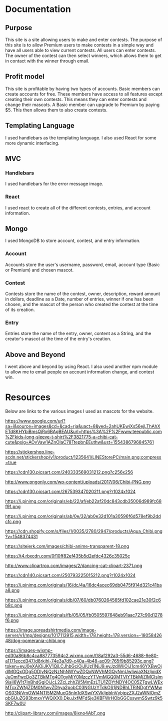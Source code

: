 # Documentation
## Purpose
This site is a site allowing users to make and enter contests. The purpose of this site is to allow Premium users
to make contests in a simple way and have all users able to view current contests. All users can enter contests. The owner of the 
contest can then select winners, which allows them to get in contact with the winner through email.

## Profit model
This site is profitable by having two types of accounts. Basic members can create accounts for free. These members have access to all 
features except creating their own contests. This means they can enter contests and change their mascots. A Basic member can upgrade 
to Premium by paying $5. This then allows them to also create contests. 

## Templating Language 
I used handlebars as the templating language. I also used React for some more dynamic interfacing. 

## MVC
### Handlebars
I used handlebars for the error message image. 

### React
I used react to create all of the different contests, entries, and account information. 

## Mongo
I used MongoDB to store account, contest, and entry information. 

### Account
Accounts store the user's username, password, email, account type (Basic or Premium) and chosen mascot.  

### Contest
Contests store the name of the contest, owner, description, reward amount in dollars, deadline as a Date, number of entries, 
winner if one has been chosen, and the mascot of the person who created the contest at the time of its creation.

### Entry
Entries store the name of the entry, owner, content as a String, and the creator's mascot at the time of the entry's creation.


## Above and Beyond
I went above and beyond by using React. I also used another npm module to allow me to email people on account information change, 
and contest win. 


# Resources
Below are links to the various images I used as mascots for the website. 

https://www.google.com/url?sa=i&source=images&cd=&cad=rja&uact=8&ved=2ahUKEwiXs56ejLThAhXETd8KHYbiBmsQjRx6BAgBEAU&url=https%3A%2F%2Fwww.teepublic.com%2Fkids-long-sleeve-t-shirt%2F3821775-a-chibi-cat-cute&psig=AOvVaw1AZnOIaC78TtepbnEEuthw&ust=1554386796845761 


https://stickershop.line-scdn.net/stickershop/v1/product/1235641/LINEStorePC/main.png;compress=true

https://cdn130.picsart.com/240333569031212.png?c256x256

http://www.pngonly.com/wp-content/uploads/2017/06/Chibi-PNG.png

https://cdn130.picsart.com/267539347020211.png?r1024x1024

https://i.pinimg.com/originals/eb/22/af/eb22af20dc843cdb35006d989fc68f91.png

https://i.pinimg.com/originals/ab/0e/32/ab0e32d101a30596f6d578ef9b2ddcfc.png

https://cdn.shopify.com/s/files/1/0035/2780/2947/products/Aqua_Chibi.png?v=1548374431

https://sitejerk.com/images/chibi-anime-transparent-18.png

https://t4.rbxcdn.com/0f10ff82ef435b5d2efdc4326c35025c

http://www.clipartroo.com/images/2/dancing-cat-clipart-2371.png

https://cdn140.picsart.com/250793225015212.png?r1024x1024

https://i.pinimg.com/originals/16/dc/4a/16dc4acec69db0475f914d321c41baa8.png

https://i.pinimg.com/originals/db/07/60/db0760264565fd102cae21e30f2c6b8c.png

https://i.pinimg.com/originals/fb/05/05/fb0505597648eb91aac727c90d1278f6.png

https://image.spreadshirtmedia.com/image-server/v1/mp/designs/1017113915,width=178,height=178,version=-1805842648/dog-pomerania-chibi.png

https://images-wixmp-ed30a86b8c4ca887773594c2.wixmp.com/f/8af292a3-55d6-4688-9e80-a1171eccd347/d8rkjhl-74e3a7d9-c40a-4b48-ac09-765f9b85293c.png?token=eyJ0eXAiOiJKV1QiLCJhbGciOiJIUzI1NiJ9.eyJzdWIiOiJ1cm46YXBwOjdlMGQxODg5ODIyNjQzNzNhNWYwZDQxNWVhMGQyNmUwIiwiaXNzIjoidXJuOmFwcDo3ZTBkMTg4OTgyMjY0MzczYTVmMGQ0MTVlYTBkMjZlMCIsIm9iaiI6W1t7InBhdGgiOiJcL2ZcLzhhZjI5MmEzLTU1ZDYtNDY4OC05ZTgwLWExMTcxZWNjZDM0N1wvZDhya2pobC03NGUzYTdkOS1jNDBhLTRiNDgtYWMwOS03NjVmOWI4NTI5M2MucG5nIn1dXSwiYXVkIjpbInVybjpzZXJ2aWNlOmZpbGUuZG93bmxvYWQiXX0.DkuJxfMFdSje3KBFWrHObGGCsswmSSwtz9k5SKF7w0U

http://clipart-library.com/images/8ixno4AbT.png
